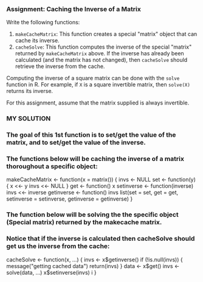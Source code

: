 ### Assignment: Caching the Inverse of a Matrix
Write the following functions:

1.  `makeCacheMatrix`: This function creates a special "matrix" object
    that can cache its inverse.
2.  `cacheSolve`: This function computes the inverse of the special
    "matrix" returned by `makeCacheMatrix` above. If the inverse has
    already been calculated (and the matrix has not changed), then
    `cacheSolve` should retrieve the inverse from the cache.

Computing the inverse of a square matrix can be done with the `solve`
function in R. For example, if `X` is a square invertible matrix, then
`solve(X)` returns its inverse.

For this assignment, assume that the matrix supplied is always
invertible.

### MY SOLUTION

### The goal of this 1st function is to set/get the value of the matrix, and to set/get the value of the inverse.
### The functions below will be caching the inverse of a matrix thoroughout a specific object: 

makeCacheMatrix <- function(x = matrix()) {
    invs <- NULL
  set <- function(y) {
          x <<- y
          invs <<- NULL
  }
  get <- function() x
  setinverse <- function(inverse) invs <<- inverse
  getinverse <- function() invs
  list(set = set,
       get = get,
       setinverse = setinverse,
       getinverse = getinverse)
}

### The function below will be solving the the specific object (Special matrix) returned by the makecache matrix.
### Notice that if the inverse is calculated then cacheSolve should get us the inverse from the cache:

cacheSolve <- function(x, ...) {
  invs <- x$getinverse()
  if (!is.null(invs)) {
          message("getting cached data")
          return(invs)
  }
  data <- x$get()
  invs <- solve(data, ...)
  x$setinverse(invs)
  i
}


